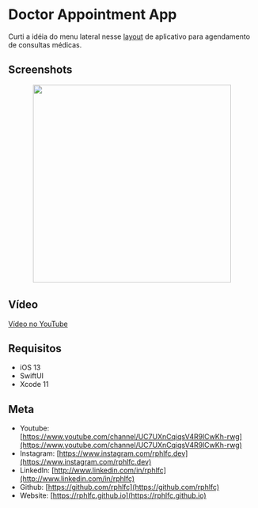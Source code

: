 # Doctor Appointment App
Curti a idéia do menu lateral nesse [layout](https://dribbble.com/shots/14140783-Doctor-Appointment-App) de aplicativo para agendamento de consultas médicas.

## Screenshots
<p align="center">
    <img src="https://user-images.githubusercontent.com/16376748/92829642-d0b90e00-f3aa-11ea-99c7-635c18fd21c7.png" width="400">&nbsp;
</p>
 
## Vídeo
[Vídeo no YouTube](https://youtu.be/Xuyz6QuGquE)

## Requisitos
- iOS 13
- SwiftUI
- Xcode 11

## Meta
- Youtube: [https://www.youtube.com/channel/UC7UXnCqiqsV4R9lCwKh-rwg](https://www.youtube.com/channel/UC7UXnCqiqsV4R9lCwKh-rwg)
- Instagram: [https://www.instagram.com/rphlfc.dev](https://www.instagram.com/rphlfc.dev)
- LinkedIn: [http://www.linkedin.com/in/rphlfc](http://www.linkedin.com/in/rphlfc)
- Github: [https://github.com/rphlfc](https://github.com/rphlfc)
- Website: [https://rphlfc.github.io](https://rphlfc.github.io)


